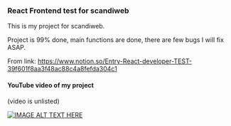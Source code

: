 ### React Frontend test for scandiweb

This is my project for scandiweb.

Project is 99% done, main functions are done, there are few bugs I will fix ASAP.

From link: https://www.notion.so/Entry-React-developer-TEST-39f601f8aa3f48ac88c4a8fefda304c1

#### YouTube video of my project

(video is unlisted)

[![IMAGE ALT TEXT HERE](https://img.youtube.com/vi/hkkeL6bY7iQ/0.jpg)](https://www.youtube.com/watch?v=hkkeL6bY7iQ)
